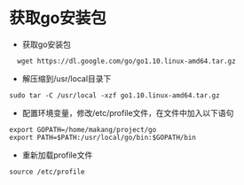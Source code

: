# 获取go安装包
-   获取go安装包

```
  wget https://dl.google.com/go/go1.10.linux-amd64.tar.gz
```

-   解压缩到/usr/local目录下

```
sudo tar -C /usr/local -xzf go1.10.linux-amd64.tar.gz
```

-   配置环境变量，修改/etc/profile文件，在文件中加入以下语句

```
export GOPATH=/home/makang/project/go
export PATH=$PATH:/usr/local/go/bin:$GOPATH/bin
```

-   重新加载profile文件

```
source /etc/profile
```
